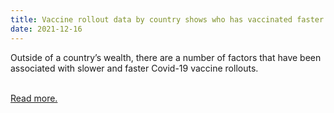 ```yaml
---
title: Vaccine rollout data by country shows who has vaccinated faster – and why – exposing the global Covid-19 divide
date: 2021-12-16
---
```

<p>Outside of a country’s wealth, there are a number of factors that have been associated with slower and faster Covid-19 vaccine rollouts.</p><br>
<a href='https://www.theguardian.com/world/ng-interactive/2021/dec/17/vaccine-rollout-data-by-country-shows-who-has-vaccinated-faster-and-why-exposing-the-global-covid-19-divide'>Read more.</a>
